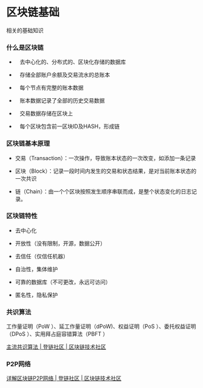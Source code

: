 # 区块链基础

相关的基础知识

### 什么是区块链

-    去中心化的、分布式的、区块化存储的数据库

-    存储全部账户余额及交易流水的总账本

-    每个节点有完整的账本数据

-    账本数据记录了全部的历史交易数据

-    交易数据存储在区块上

-    每个区块包含前一区块ID及HASH，形成链

### 区块链基本原理

- 交易（Transaction）：一次操作，导致账本状态的一次改变，如添加一条记录

- 区块（Block）：记录一段时间内发生的交易和状态结果，是对当前账本状态的一次共识

- 链（Chain）：由一个个区块按照发生顺序串联而成，是整个状态变化的日志记录。

### 区块链特性

- 去中心化

- 开放性（没有限制，开源，数据公开）

- 去信任（仅信任机器）

- 自治性，集体维护

- 可靠的数据库（不可更改，永远可访问）

- 匿名性，隐私保护

### 共识算法

工作量证明（PoW ）、延工作量证明（dPoW)、权益证明（PoS ）、委托权益证明（DPoS ）、实用拜占庭容错算法（PBFT ）

[主流共识算法 | 登链社区 | 区块链技术社区](https://learnblockchain.cn/article/4152)

### P2P网络

[详解区块链P2P网络 | 登链社区 | 区块链技术社区](https://learnblockchain.cn/article/292)
